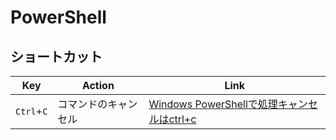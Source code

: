 # PowerShell

## ショートカット

| Key | Action | Link |
| --- | --- | --- |
| `Ctrl`+`C` | コマンドのキャンセル | [Windows PowerShellで処理キャンセルはctrl+c](https://autumnsky.jp/wps-cancel/) |
